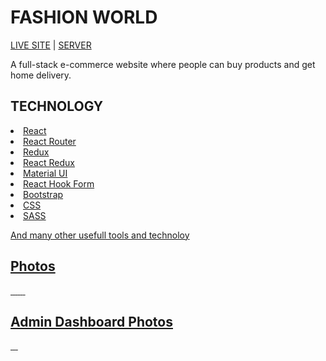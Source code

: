 # FASHION WORLD

[LIVE SITE](https://github.com/facebook/create-react-app) | [SERVER](https://github.com/sarowar-hosen1/fashion-world-backend)

<p>A full-stack e-commerce website where people can buy products and get home delivery.</p>

## TECHNOLOGY
<u>
  <li>React</li>  
  <li>React Router</li>  
  <li>Redux</li>  
  <li>React Redux</li>  
  <li>Material UI</li>  
  <li>React Hook Form</li>  
  <li>Bootstrap</li>  
  <li>CSS</li>  
  <li>SASS</li>  
</ul>

And many other usefull tools and technoloy

## Photos
<img src="https://i.ibb.co/hgSwYbK/home1.png" alt="" />
<img src="https://i.ibb.co/Ltd10s0/home2.png" alt="" />
<img src="https://i.ibb.co/qmxwqTB/collection.png" alt="" />
<img src="https://i.ibb.co/34Wj8Vb/cart.png" alt="" />
<img src="https://i.ibb.co/QFbmXch/wish.png" alt="" />
<img src="https://i.ibb.co/yhCXjGj/login.png" alt="" />
<img src="https://i.ibb.co/TMdvdQn/ss.png" alt="" />

## Admin Dashboard Photos
<img src="https://i.ibb.co/k4bPRk6/dashboard1.png" alt="" />
<img src="https://i.ibb.co/D8qWbYs/dashboard3.png" alt="" />
<img src="https://i.ibb.co/vmspwSm/dashboard2.png" alt="" />
<img src="https://i.ibb.co/QHMrvbw/dashboard4.png" alt="" />
